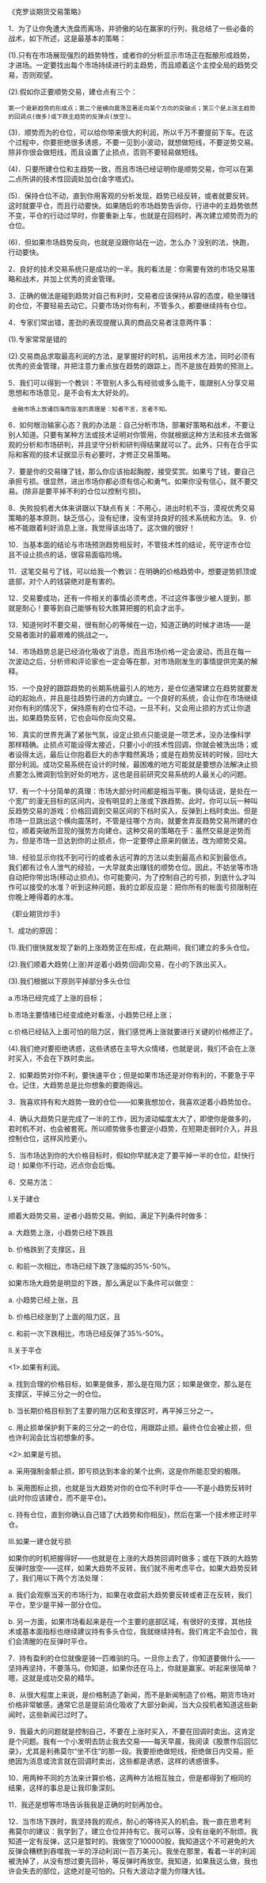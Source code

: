 《克罗谈期货交易策略》

  1．为了让你免遭大洗盘而离场，并骄傲的站在赢家的行列，我总结了一些必备的战术，如下所述，这是最基本的策略：

(1).只有在市场展现强烈的趋势特性，或者你的分析显示市场正在酝酿形成趋势，才进场。一定要找出每个市场持续进行的主趋势，而且顺着这个主控全局的趋势交易，否则观望。

(2).假如你正要顺势交易，建仓点有三个：

    第一个是新趋势的形成点；第二个是横向震荡显著走向某个方向的突破点；第三个是上涨主趋势的回调点(做多)或下跌主趋势的反弹点(放空)。

(3)．顺势而为的仓位，可以给你带来很大的利润，所以千万不要提前下车。在这个过程中，你要拒绝很多诱惑，不要一见到小波动，就想做短线，不要逆势交易。除非你很会做短线，而且设置了止损点，否则不要轻易做短线。

(4)．只要所建仓位和主趋势一致，而且市场已经证明你是顺势交易，你可以在第二点所讲的技术性回调处加仓(金字塔式)。

(5)．保持仓位不动，直到你用客观的分析发现，趋势已经反转，或者就要反转。这时就要平仓，而且行动要快。如果随后的市场趋势告诉你，行进中的主趋势依然不变，平仓的行动过早时，你要重新上车，也就是在回档时，再次建立顺势而为的仓位。

(6)．但如果市场趋势反向，也就是没跟你站在一边，怎么办？没别的法，快跑，行动要快。

  

2．良好的技术交易系统只是成功的一半。我的看法是：你需要有效的市场交易策略和战术，并加上优秀的资金管理。

  3．正确的做法是碰到趋势对自己有利时，交易者应该保持从容的态度，稳坐赚钱的仓位，不要轻易去动它。只要市场对你有利，不管多久，都要继续持有仓位。

  4．专家们常出错，差劲的表现提醒认真的商品交易者注意两件事：

(1).专家常常是错的

(2).交易商品求取最高利润的方法，是掌握好的时机，运用技术方法，同时必须有优秀的资金管理，并把注意力重点放在趋势的跟踪上，而不是放在趋势的预测上。

  5．我们可以得到一个教训：不管别人多么有经验或多么能干，能跟别人分享交易思想和市场意见，是不会有太大好处的。

     金融市场上放诸四海而皆准的真理是：知者不言，言者不知。

  6．如何根治输家心态？我的办法是：自己分析市场，部署好策略和战术，不要让别人知道。只要有某种方法或技术证明对你管用，你就根据这种方法和技术去做客观的分析和市场研判，并且坚守分析和研判得结果就可以了。此外，只有在合乎实际和客观的技术证据显示有必要时，才修正交易策略。

  7．要是你的交易赚了钱，那么你应该抬起胸膛，接受奖赏。如果亏了钱，要自己承担亏损。很显然，进出市场你都必须有信心和勇气。如果你没有信心，就不要交易。(除非是要平掉不利的仓位以控制亏损)。

 

 8．失败投机者大体来讲跟以下缺点有关：不用心，进出时机不当，漠视优秀交易策略的基本原则，缺乏信心，没有纪律，没有坚持良好的技术系统和方法。
  9．价格不能跟着利好消息上涨，我觉得该出场了。这次做的很好！

 10．当基本面的结论与市场预测趋势相反时，不管技术性的结论，死守逆市仓位且不设止损点的话，很容易面临险境。

 11．这笔交易亏了钱，可以给我一个教训：在明确的价格趋势中，想要逆势抓顶或底部，对个人的钱袋绝对是有害的。

 12．交易要成功，还有一件相关的事情必须考虑，不过这件事很少被人提到，那就是耐心！要等到自己能够有较大胜算把握的机会才出手。

 13．知道何时不要交易，很有耐心的等候在一边，知道正确的时候才进场——是交易者面对的最艰难的挑战之一。

 14．市场趋势总是已经消化吸收了消息，而且市场价格一定会波动，而且在每一次波动之后，分析师和评论家也一定会等在那，对市场刚发生的事情提供完美的解释。


 15．一个良好的跟踪趋势的长期系统最引人的地方，是仓位通常建立在趋势就要发动的起始点，并且是往趋势行进的方向建立。一个良好的系统，会让你在市场继续对你有利的情况下，保持原有的仓位不动，一旦不利，又会用止损的方式让你退出，如果趋势反转，它也会叫你反向交易。

 16．真实的世界充满了紧张气氛，设定止损点只能说是一项艺术，没办法像科学那样精确。止损点可能设得太接近，只要小小的技术性回调，你就会被洗出场；或者设得太远，最后让你抱着巨大的赤字黯然离场；或是在趋势反转的时候，回吐大部分利润。成功交易系统在设计的时候，最困难的地方可能就是要想办法解决止损点要怎么微调到恰到好处的地方，这也是目前研究交易系统的人最关心的问题。

 17．有一个十分简单的真理：市场大部分时间都是相当平衡。换句话说，是处在一个宽广的漫无目标的区间内，没有明显的上涨或下跌趋势。此时，你可以玩一种叫反趋势交易的游戏：价格回调到交易区间的下档时买入，反弹到上档时卖出。但是市场一旦跳出这个横向震荡时，不管是往哪个方向，就要舍弃反趋势交易所建的仓位，顺着突破所显现的强势方向建仓。这种交易的策略在于：虽然交易是逆势而为，但是市场一旦达到你的止损点，你一定要停止原来的做法，改为顺势交易。

 18．经验显示你找不到可行的或者永远可靠的方法以卖到最高点和买到最低点。我们都有过令人泄气的经验，一大早就卖出赚钱的顺势仓位。因此，不妨坐等市场自动把你带出场(移动止损点)。你可能要问，为了控制自己的亏损，到底什么才叫作可以接受的水准？听到这种问题，我的立即反应是：把你所有的帐面亏损限制在你晚上睡得着的水准。

《职业期货炒手》

  1．成功的原因：

(1).我们很快就发现了新的上涨趋势正在形成，在此期间，我们建立的多头仓位。

(2).我们顺着大趋势(上涨)并逆着小趋势(回调)交易，在小的下跌出买入。

(3).我们根据以下原则平掉部分多头仓位

a.市场已经完成了上涨的目标；

b.市场主要情绪已经变成绝对看涨，小趋势已经上涨；

c.价格已经钻入上面可怕的阻力区，我们感觉再上涨就要进行关键的价格修正了。

(4).我们绝对要拒绝诱惑，这些诱惑在主导大众情绪，也就是说，我们不会在上涨时买入，不会在下跌时卖出。

  2．如果趋势对你不利，要快速平仓；但是如果市场还是对你有利的，不要急于平仓。记住，大趋势总是比你想象的要跑得远。

  3．我喜欢持有和大趋势一致的仓位——如果我想加仓，我喜欢逆着小趋势加仓。

  4．确认大趋势只是完成了一半的工作，因为波动幅度太大了，即使你是做多的，若时机不对，也会被套死。所以顺势做多也要逆小趋势，在短期走弱时介入，并且控制仓位，这样风险更小。

  5．当市场达到你的大价格目标时，假如你早就决定了要平掉一半的仓位，赶快行动！如果你不行动，迟点你会后悔。

  6．交易方法：

I.关于建仓

顺着大趋势交易，逆者小趋势交易。例如，满足下列条件时做多：

a.       大趋势上涨，小趋势已经下跌且

b.      价格跌到了支撑区，且

c.       和前一次相比，市场已经下跌了涨幅的35%-50%。

如果市场大趋势是明显的下跌，那么满足以下条件可以做空：

a.       小趋势已经上张，且

b.      价格已经涨到了上面的阻力区，且

c.       和前一次下跌相比，市场已经反弹了35%-50%。

II.关于平仓

<1>.如果有利润。

a.       找到合理的价格目标，如果是做多，那么是在阻力区；如果是做空，那么是在支撑区，平掉三分之一的仓位。

b.      当长期价格目标到了主要的阻力区和支撑区时，再平掉三分之一。

c.       用止损单保护剩下来的三分之一的仓位，用跟踪止损。最终仓位会被止损，但也许利润会比当初想象的多。

<2>.如果是亏损。

a.       采用强制金额止损，即亏损达到本金的某个比例，这是你所能忍受的极限。

b.      采用图标止损，也就是当大趋势对你的仓位不利时平仓——不是小趋势反转时(此时你应该建仓，而不是平仓)。

c.       持有仓位，直到你确认自己错了(大趋势和你相反)，然后在第一个技术修正时平仓。

III.如果一建仓就亏损

如果你的时机把握得好——也就是在上涨的大趋势回调时做多；或在下跌的大趋势反弹时放空——这样，如果大趋势不反转，我们就不用考虑平仓。如果大趋势反转了，我们用以下两个方法处理：

a.       我们会观察当天的市场行为，如果在收盘前大趋势要反转或者正在反转，我们平仓，至少是平掉一部分仓位。

b.      另一方面，如果市场看起来是在一个主要的底部区域，有很好的支撑，其他技术或基本面指标也继续建议持有多头仓位，我就继续持有。我们肯定不会加仓，我们会清醒的在反弹时平仓。

  7．持有盈利的仓位就像是骑一匹难驯的马。一旦你上去了，你知道要做什么——坚持再坚持，不要落马。你知道，如果你还在马上，你就是赢家。听起来很简单？嗯，这就是成功交易的精华。

  8．从很大程度上来说，是价格制造了新闻，而不是新闻制造了价格。期货市场对价格非常敏感，通常它总是提前消化吸收了大部分新闻，当大众投机者知道这些新闻时，这些新闻已过时了。

  9．我最大的问题就是控制自己，不要在上涨时买入，不要在回调时卖出。这肯定是个问题。我有一个小发明去防止我去交易——每天早晨，我阅读《股票作后回忆录》，尤其是利弗莫尔“坐不住”的那一段。我要拒绝做短线，拒绝做日内交易，拒绝因为消息或流言就在回调时卖出，这些都是诱惑，这样的诱惑很多。

 10．用两种不同的方法来计算价格，这两种方法相互独立，但是都得到了相同的结果，这样的事总是让我印象深刻。

 11．我还是想等市场告诉我我是正确的时刻再加仓。

 12．当市场下跌时，我坚持我的观点，耐心的等待买入的机会。我一直在思考利弗莫尔的建议：我学到了，建立仓位并持有它。我可以等，没有丝毫的不耐烦。我知道一定有反弹，这只是暂时的。我做空了100000股，我知道这个不可避免的大反弹会糟糕到吞噬我一半的浮动利润(一百万美元)。我坐在那里，看着一半的利润被洗掉了，从没有想过要先回补，等反弹时再放空。我知道，如果我这么做，我也许会失去的部位，这绝对是可怕的。只有大波动才能为你赚大钱。